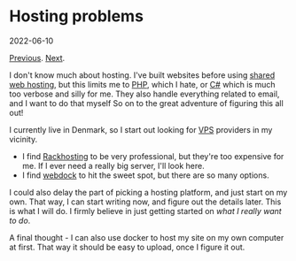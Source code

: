 # Hosting problems

2022-06-10

[Previous](./begin.md). [Next](./mail-server.md).

I don't know much about hosting. I've built websites before using
[shared web hosting](https://en.wikipedia.org/wiki/Shared_web_hosting_service),
but this limits me to [PHP](https://www.php.net/), which I hate, or
[C#](https://docs.microsoft.com/en-us/dotnet/csharp/) which is much too verbose
and silly for me. They also handle everything related to email, and I want to do
that myself So on to the great adventure of figuring this all out!

I currently live in Denmark, so I start out looking for
[VPS](https://en.wikipedia.org/wiki/Virtual_private_server) providers in my
vicinity.

- I find [Rackhosting](https://rackhosting.dk) to be very professional, but
  they're too expensive for me. If I ever need a really big server, I'll look
  here.
- I find [webdock](https://webdock.io) to hit the sweet spot, but there are so
  many options.

I could also delay the part of picking a hosting platform, and just start on my
own. That way, I can start writing now, and figure out the details later. This
is what I will do. I firmly believe in just getting started on _what I really
want to do_.

A final thought - I can also use docker to host my site on my own computer at
first. That way it should be easy to upload, once I figure it out.
